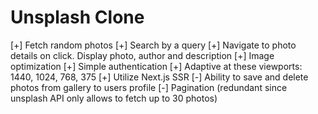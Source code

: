 # Unsplash Clone

[+] Fetch random photos
[+] Search by a query
[+] Navigate to photo details on click. Display photo, author and description 
[+] Image optimization
[+] Simple authentication
[+] Adaptive at these viewports: 1440, 1024, 768, 375
[+] Utilize Next.js SSR
[-] Ability to save and delete photos from gallery to users profile
[-] Pagination (redundant since unsplash API only allows to fetch up to 30 photos)
